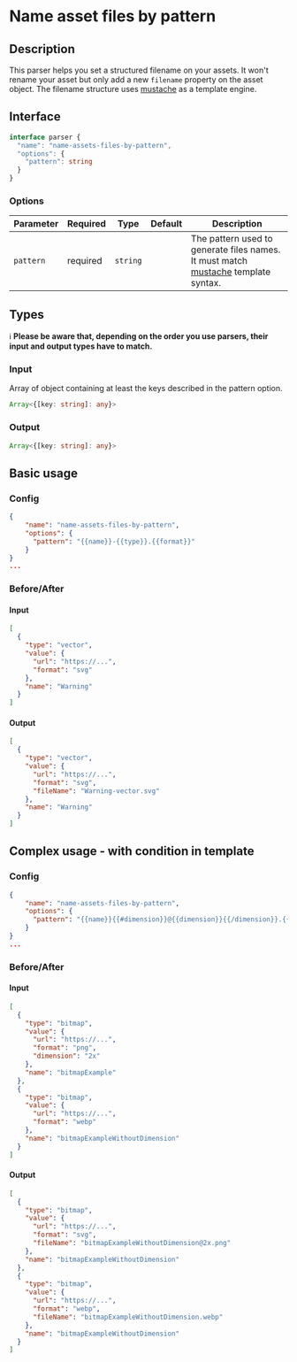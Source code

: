 # Name asset files by pattern

## Description

This parser helps you set a structured filename on your assets. It won't rename your asset but only add a new `filename` property on the asset object. The filename structure uses [mustache](https://github.com/janl/mustache.js#templates) as a template engine.

## Interface

```ts
interface parser {
  "name": "name-assets-files-by-pattern",
  "options": {
    "pattern": string
  }
}
```

### Options

| Parameter              | Required   | Type      | Default    | Description                             |
| ---------------------- | ---------- | --------- | ---------- | ----------------------------------------|
| `pattern`              | required   | `string`  |            | The pattern used to generate files names. It must match [mustache](https://github.com/janl/mustache.js#templates) template syntax.|

## Types

ℹ️ **Please be aware that, depending on the order you use parsers, their input and output types have to match.**
### Input

Array of object containing at least the keys described in the pattern option.

```ts
Array<{[key: string]: any}>
```

### Output

```ts
Array<{[key: string]: any}>
```

## Basic usage 
### Config

```json
{
    "name": "name-assets-files-by-pattern",
    "options": {
      "pattern": "{{name}}-{{type}}.{{format}}"
    }
}
...
```
### Before/After

#### Input

```json
[
  {
    "type": "vector",
    "value": {
      "url": "https://...",
      "format": "svg"
    },
    "name": "Warning"
  }
]
```
#### Output

```json
[
  {
    "type": "vector",
    "value": {
      "url": "https://...",
      "format": "svg",
      "fileName": "Warning-vector.svg"
    },
    "name": "Warning"
  }
]
```

## Complex usage - with condition in template
### Config

```json
{
    "name": "name-assets-files-by-pattern",
    "options": {
      "pattern": "{{name}}{{#dimension}}@{{dimension}}{{/dimension}}.{{format}}"
    }
}
...
```
### Before/After

#### Input

```json
[
  {
    "type": "bitmap",
    "value": {
      "url": "https://...",
      "format": "png",
      "dimension": "2x"
    },
    "name": "bitmapExample"
  },
  {
    "type": "bitmap",
    "value": {
      "url": "https://...",
      "format": "webp"
    },
    "name": "bitmapExampleWithoutDimension"
  }
]
```
#### Output

```json
[
  {
    "type": "bitmap",
    "value": {
      "url": "https://...",
      "format": "svg",
      "fileName": "bitmapExampleWithoutDimension@2x.png"
    },
    "name": "bitmapExampleWithoutDimension"
  },
  {
    "type": "bitmap",
    "value": {
      "url": "https://...",
      "format": "webp",
      "fileName": "bitmapExampleWithoutDimension.webp"
    },
    "name": "bitmapExampleWithoutDimension"
  }
]
```
